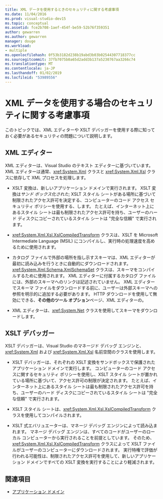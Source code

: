 ```yaml
---
title: XML データを使用するときのセキュリティに関する考慮事項
ms.date: 11/04/2016
ms.prod: visual-studio-dev15
ms.topic: conceptual
ms.assetid: fce2b708-1aef-454f-be59-52b76f359351
author: gewarren
ms.author: gewarren
manager: douge
ms.workload:
- multiple
ms.openlocfilehash: 0f53b3182d238b19abd3b03b02544307718377cc
ms.sourcegitcommit: 37fb7075b0a65d2add3b137a5230767aa3266c74
ms.translationtype: MT
ms.contentlocale: ja-JP
ms.lasthandoff: 01/02/2019
ms.locfileid: "53989556"
---
```

# <a name="security-considerations-when-working-with-xml-data"></a>XML データを使用する場合のセキュリティに関する考慮事項

このトピックでは、XML エディターや XSLT デバッガーを使用する際に知っておく必要があるセキュリティの問題について説明します。

## <a name="xml-editor"></a>XML エディター

 XML エディターは、Visual Studio のテキスト エディターに基づいています。 XML エディターは通常、<xref:System.Xml> クラスと <xref:System.Xml.Xsl> クラスに依存して XML プロセスを処理します。

-   XSLT 変換は、新しいアプリケーション ドメインで実行されます。 XSLT 変換は*サンド ボックス化された*; XSLT スタイル シートがある場所に基づいて制限されたアクセス許可を決定する、コンピューターのコード アクセス セキュリティ ポリシーを使用する、します。 たとえば、インターネット上にあるスタイル シートは最も制限されたアクセス許可を持ち、ユーザーのハード ディスクにコピーされているスタイル シートは "完全な信頼" で実行されます。

-   <xref:System.Xml.Xsl.XslCompiledTransform> クラスは、XSLT を Microsoft Intermediate Language (MSIL) にコンパイルし、実行時の処理速度を高めるために使用されます。

-   カタログ ファイルで外部の場所を指し示すスキーマは、XML エディターが最初に読み込みを行うときに自動的にダウンロードされます。 <xref:System.Xml.Schema.XmlSchemaSet> クラスは、スキーマをコンパイルするために使用されます。 XML エディターに付属するカタログ ファイルには、外部のスキーマへのリンクは記述されていません。 XML エディターでスキーマ ファイルをダウンロードする前に、ユーザーは外部スキーマへの参照を明示的に追加する必要があります。 HTTP ダウンロードを使用して無効にできる、**その他のツール オプション**ページ、XML エディターの。

-   XML エディターは、<xref:System.Net> クラスを使用してスキーマをダウンロードします。

## <a name="xslt-debugger"></a>XSLT デバッガー

 XSLT デバッガーは、Visual Studio のマネージド デバッグ エンジンと、<xref:System.Xml> および <xref:System.Xml.Xsl> 名前空間のクラスを使用します。

-   XSLT デバッガーは、それぞれの XSLT 変換をサンドボックスで保護されたアプリケーション ドメインで実行します。 コンピューターのコード アクセスに関するセキュリティ ポリシーを使用し、XSLT スタイル シートが置かれている場所に基づいて、アクセス許可の制限が決定されます。 たとえば、インターネット上にあるスタイル シートは最も制限されたアクセス許可を持ち、ユーザーのハード ディスクにコピーされているスタイル シートは "完全な信頼" で実行されます。

-   XSLT スタイル シートは、<xref:System.Xml.Xsl.XslCompiledTransform> クラスを使用してコンパイルされます。

-   XSLT 式エバリュエーターは、マネージ デバッグ エンジンによって読み込まれます。 マネージ デバッグ エンジンは、すべてのコードがユーザーのローカル コンピューターから実行されることを前提としています。 そのため、<xref:System.Xml.Xsl.XslCompiledTransform> クラスによって XSLT ファイルがユーザーのコンピューターにダウンロードされます。 実行特権で評価が行われる可能性は、制限されたアクセス許可を使用して、新しいアプリケーション ドメインですべての XSLT 変換を実行することにより軽減されます。

## <a name="see-also"></a>関連項目

- [アプリケーション ドメイン](/dotnet/framework/app-domains/application-domains)
